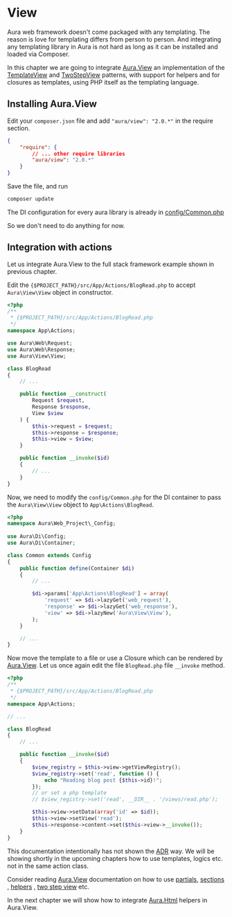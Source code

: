 # View

Aura web framework doesn't come packaged with any templating. The reason is love for 
templating differs from person to person. And integrating any templating
library in Aura is not hard as long as it can be installed and loaded 
via Composer.

In this chapter we are going to integrate [Aura.View][] an implementation 
of the [TemplateView](http://martinfowler.com/eaaCatalog/templateView.html) and 
[TwoStepView](http://martinfowler.com/eaaCatalog/twoStepView.html) 
patterns, with support for helpers and for closures as templates, 
using PHP itself as the templating language.

## Installing Aura.View

Edit your `composer.json` file and add `"aura/view": "2.0.*"` in
the require section.

```json
{
    "require": {
        // ... other require libraries
        "aura/view": "2.0.*"
    }
}
```

Save the file, and run

```bash
composer update
```

The DI configuration for every aura library is already in 
[config/Common.php](https://github.com/auraphp/Aura.View/blob/develop-2/config/Common.php)

So we don't need to do anything for now.

## Integration with actions

Let us integrate Aura.View to the full stack framework example shown in 
previous chapter.

Edit the `{$PROJECT_PATH}/src/App/Actions/BlogRead.php` to accept 
`Aura\View\View` object in constructor.

```php
<?php
/**
 * {$PROJECT_PATH}/src/App/Actions/BlogRead.php
 */
namespace App\Actions;

use Aura\Web\Request;
use Aura\Web\Response;
use Aura\View\View;

class BlogRead
{
    // ...

    public function __construct(
        Request $request, 
        Response $response, 
        View $view
    ) {
        $this->request = $request;
        $this->response = $response;
        $this->view = $view;
    }

    public function __invoke($id)
    {
        // ...
    }
}
```

Now, we need to modify the `config/Common.php` for the DI container to
pass the `Aura\View\View` object to `App\Actions\BlogRead`.

```php
<?php
namespace Aura\Web_Project\_Config;
 
use Aura\Di\Config;
use Aura\Di\Container;

class Common extends Config
{
    public function define(Container $di)
    {
        // ...

        $di->params['App\Actions\BlogRead'] = array(
            'request' => $di->lazyGet('web_request'),
            'response' => $di->lazyGet('web_response'),
            'view' => $di->lazyNew('Aura\View\View'),
        );
    }

    // ...
}
```

Now move the template to a file or use a Closure which can be 
rendered by [Aura.View][].
Let us once again edit the file `BlogRead.php` file `__invoke` method.

```php
<?php
/**
 * {$PROJECT_PATH}/src/App/Actions/BlogRead.php
 */
namespace App\Actions;

// ...

class BlogRead
{
    // ...

    public function __invoke($id)
    {
        $view_registry = $this->view->getViewRegistry();
        $view_registry->set('read', function () {
            echo "Reading blog post {$this->id}!";
        });
        // or set a php template
        // $view_registry->set('read', __DIR__ . '/views/read.php');

        $this->view->setData(array('id' => $id));
        $this->view->setView('read');
        $this->response->content->set($this->view->__invoke());
    }
}
```

This documentation intentionally has not shown the 
[ADR](https://github.com/pmjones/mvc-refinement) way. 
We will be showing shortly in the upcoming chapters how to use
templates, logics etc. not in the same action class.

Consider reading 
[Aura.View](https://github.com/auraphp/Aura.View/#escaping-output) 
documentation on how to use 
[partials](https://github.com/auraphp/Aura.View/#using-sub-templates-aka-partials),
[sections](https://github.com/auraphp/Aura.View/#using-sections) , 
[helpers](https://github.com/auraphp/Aura.View/#using-helpers) , 
[two step view](https://github.com/auraphp/Aura.View/#rendering-a-two-step-view)
etc.

In the next chapter we will show how to integrate 
[Aura.Html](https://github.com/auraphp/Aura.Html) helpers in Aura.View.

[Aura.View]: https://github.com/auraphp/Aura.View/
